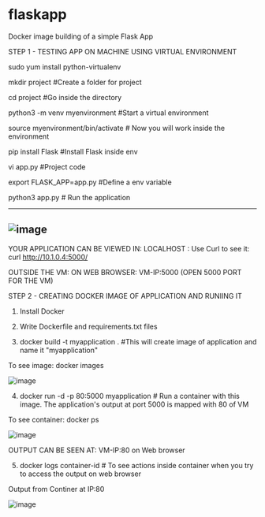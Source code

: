 # flaskapp
Docker image building of a simple Flask App

STEP 1 - TESTING APP ON MACHINE USING VIRTUAL ENVIRONMENT

sudo yum install python-virtualenv

mkdir project   #Create a folder for project

cd project      #Go inside the directory

python3 -m venv myenvironment   #Start a virtual environment

source myenvironment/bin/activate   # Now you will work inside the environment

pip install Flask     #Install Flask inside env

vi app.py             #Project code

export FLASK_APP=app.py    #Define a env variable

python3 app.py       # Run the application

----------------------------------------------------------------------
![image](https://user-images.githubusercontent.com/92083624/196700198-7ae89f03-19c4-4a00-9ce5-41d195afdafc.png)
----------------------------------------------------------------------


YOUR APPLICATION CAN BE VIEWED IN:
LOCALHOST : Use Curl to see it: curl http://10.1.0.4:5000/

OUTSIDE THE VM: ON WEB BROWSER: VM-IP:5000    (OPEN 5000 PORT FOR THE VM)


STEP 2 - CREATING DOCKER IMAGE OF APPLICATION AND RUNIING IT

1. Install Docker
2. Write Dockerfile and requirements.txt files

3. docker build -t myapplication .             #This will create image of application and name it "myapplication"

To see image: docker images

![image](https://user-images.githubusercontent.com/92083624/196700474-98d7ea22-3127-479c-bba6-e54d371ef1e1.png)


4. docker run -d -p 80:5000 myapplication      # Run a container with this image. The application's output at port 5000 is mapped with 80 of VM

To see container: docker ps

![image](https://user-images.githubusercontent.com/92083624/196700755-34818dc7-567a-49c1-8d0c-ffdccc8e1ad0.png)

OUTPUT CAN BE SEEN AT: VM-IP:80 on Web browser

5. docker logs container-id                 # To see actions inside container when you try to access the output on web browser

Output from Continer at IP:80

![image](https://user-images.githubusercontent.com/92083624/196701324-80a92be5-9313-4ede-a5ab-bec264fd0fde.png)
